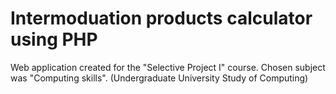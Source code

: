 # Intermoduation products calculator using PHP
Web application created for the "Selective Project I" course. Chosen subject was "Computing skills". (Undergraduate University Study of Computing)
